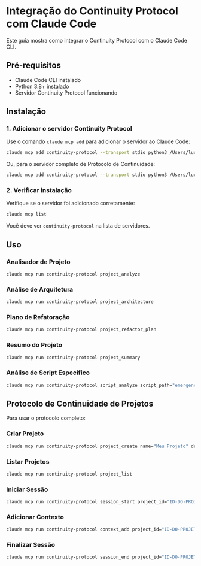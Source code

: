 # Integração do Continuity Protocol com Claude Code

Este guia mostra como integrar o Continuity Protocol com o Claude Code CLI.

## Pré-requisitos

- Claude Code CLI instalado
- Python 3.8+ instalado
- Servidor Continuity Protocol funcionando

## Instalação

### 1. Adicionar o servidor Continuity Protocol

Use o comando `claude mcp add` para adicionar o servidor ao Claude Code:

```bash
claude mcp add continuity-protocol --transport stdio python3 /Users/lucascardoso/apps/MCP/CONTINUITY/simple-project-analyzer.py
```

Ou, para o servidor completo de Protocolo de Continuidade:

```bash
claude mcp add continuity-protocol --transport stdio python3 /Users/lucascardoso/apps/MCP/CONTINUITY/continuity-protocol-server.py
```

### 2. Verificar instalação

Verifique se o servidor foi adicionado corretamente:

```bash
claude mcp list
```

Você deve ver `continuity-protocol` na lista de servidores.

## Uso

### Analisador de Projeto

```bash
claude mcp run continuity-protocol project_analyze
```

### Análise de Arquitetura

```bash
claude mcp run continuity-protocol project_architecture
```

### Plano de Refatoração

```bash
claude mcp run continuity-protocol project_refactor_plan
```

### Resumo do Projeto

```bash
claude mcp run continuity-protocol project_summary
```

### Análise de Script Específico

```bash
claude mcp run continuity-protocol script_analyze script_path="emergency-absolute.sh"
```

## Protocolo de Continuidade de Projetos

Para usar o protocolo completo:

### Criar Projeto

```bash
claude mcp run continuity-protocol project_create name="Meu Projeto" description="Descrição do projeto"
```

### Listar Projetos

```bash
claude mcp run continuity-protocol project_list
```

### Iniciar Sessão

```bash
claude mcp run continuity-protocol session_start project_id="ID-DO-PROJETO"
```

### Adicionar Contexto

```bash
claude mcp run continuity-protocol context_add project_id="ID-DO-PROJETO" content="Informação importante" content_type="note"
```

### Finalizar Sessão

```bash
claude mcp run continuity-protocol session_end project_id="ID-DO-PROJETO" session_id="ID-DA-SESSÃO" summary="Resumo da sessão"
```